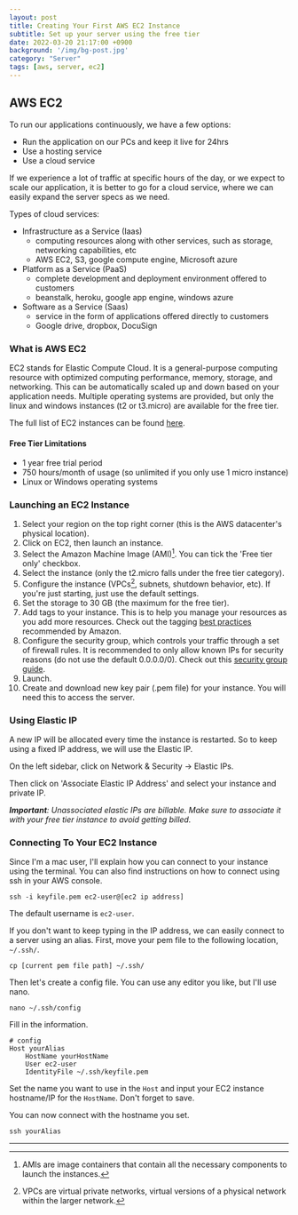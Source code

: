 ```yaml
---
layout: post
title: Creating Your First AWS EC2 Instance
subtitle: Set up your server using the free tier
date: 2022-03-20 21:17:00 +0900
background: '/img/bg-post.jpg'
category: "Server"
tags: [aws, server, ec2]
---
```


## AWS EC2
To run our applications continuously, we have a few options:
* Run the application on our PCs and keep it live for 24hrs
* Use a hosting service
* Use a cloud service

If we experience a lot of traffic at specific hours of the day, or we expect to scale our application, it is better to go for a cloud service, where we can easily expand the server specs as we need. 

Types of cloud services:
* Infrastructure as a Service (Iaas)
    * computing resources along with other services, such as storage, networking capabilities, etc
    * AWS EC2, S3, google compute engine, Microsoft azure
* Platform as a Service (PaaS)
    * complete development and deployment environment offered to customers
    * beanstalk, heroku, google app engine, windows azure
* Software as a Service (Saas)
    * service in the form of applications offered directly to customers
    * Google drive, dropbox, DocuSign

### What is AWS EC2
EC2 stands for Elastic Compute Cloud. It is a general-purpose computing resource with optimized computing performance, memory, storage, and networking. This can be automatically scaled up and down based on your application needs. Multiple operating systems are provided, but only the linux and windows instances (t2 or t3.micro) are available for the free tier.

The full list of EC2 instances can be found [here](https://aws.amazon.com/ec2/instance-types/).

#### Free Tier Limitations
* 1 year free trial period
* 750 hours/month of usage (so unlimited if you only use 1 micro instance)
* Linux or Windows operating systems

### Launching an EC2 Instance
1. Select your region on the top right corner (this is the AWS datacenter's physical location).
2. Click on EC2, then launch an instance.
3. Select the Amazon Machine Image (AMI)[^ami]. You can tick the 'Free tier only' checkbox. 
4. Select the instance (only the t2.micro falls under the free tier category).
5. Configure the instance (VPCs[^vpc], subnets, shutdown behavior, etc). If you're just starting, just use the default settings. 
6. Set the storage to 30 GB (the maximum for the free tier).
7. Add tags to your instance. This is to help you manage your resources as you add more resources. Check out the tagging [best practices](https://d1.awsstatic.com/whitepapers/aws-tagging-best-practices.pdf) recommended by Amazon.
8. Configure the security group, which controls your traffic through a set of firewall rules. It is recommended to only allow known IPs for security reasons (do not use the default 0.0.0.0/0). Check out this [security group guide](https://docs.aws.amazon.com/AWSEC2/latest/UserGuide/security-group-rules-reference.html).
9. Launch.
10. Create and download new key pair (.pem file) for your instance. You will need this to access the server.

### Using Elastic IP
A new IP will be allocated every time the instance is restarted. So to keep using a fixed IP address, we will use the Elastic IP. 

On the left sidebar, click on Network & Security -> Elastic IPs.

Then click on 'Associate Elastic IP Address' and select your instance and private IP. 

***Important**: Unassociated elastic IPs are billable. Make sure to associate it with your free tier instance to avoid getting billed.*

### Connecting To Your EC2 Instance
Since I'm a mac user, I'll explain how you can connect to your instance using the terminal. You can also find instructions on how to connect using ssh in your AWS console.

`ssh -i keyfile.pem ec2-user@[ec2 ip address]`

The default username is `ec2-user`.

If you don't want to keep typing in the IP address, we can easily connect to a server using an alias. First, move your pem file to the following location, `~/.ssh/`.

`cp [current pem file path] ~/.ssh/`

Then let's create a config file. You can use any editor you like, but I'll use nano.

`nano ~/.ssh/config`

Fill in the information.

```shell
# config
Host yourAlias
    HostName yourHostName
    User ec2-user
    IdentityFile ~/.ssh/keyfile.pem
```

Set the name you want to use in the `Host` and input your EC2 instance hostname/IP for the `HostName`. Don't forget to save.

You can now connect with the hostname you set.

`ssh yourAlias`


---
[^ami]: AMIs are image containers that contain all the necessary components to launch the instances.  
[^vpc]: VPCs are virtual private networks, virtual versions of a physical network within the larger network. 

